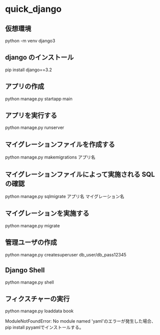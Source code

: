 # quick_django

## 仮想環境

python -m venv django3

## django のインストール

pip install django==3.2

## アプリの作成

python manage.py startapp main

## アプリを実行する

python manage.py runserver

## マイグレーションファイルを作成する

python manage.py makemigrations アプリ名

## マイグレーションファイルによって実施される SQL の確認

python manage.py sqlmigrate アプリ名 マイグレーション名

## マイグレーションを実施する

python manage.py migrate

## 管理ユーザの作成

python manage.py createsuperuser
db_user/db_pass12345

## Django Shell

python manage.py shell

## フィクスチャーの実行
python manage.py loaddata book

ModuleNotFoundError: No module named 'yaml'のエラーが発生した場合、pip install pyyamlでインストールする。
